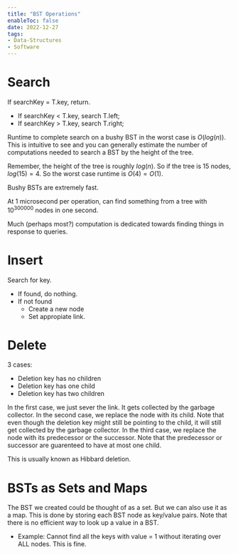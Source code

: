 ```yaml
---
title: "BST Operations"
enableToc: false
date: 2022-12-27
tags:
- Data-Structures
- Software
---
```


# Search

If searchKey = T.key, return.
- If searchKey < T.key, search T.left;
- If searchKey > T.key, search T.right;

Runtime to complete search on a bushy BST in the worst case is $O(log(n))$. This is intuitive to see and you can generally estimate the number of computations needed to search a BST by the height of the tree.

Remember, the height of the tree is roughly $log(n)$. So if the tree is 15 nodes, $log(15) = 4$. So the worst case runtime is $O(4) = O(1)$.

Bushy BSTs are extremely fast.

At 1 microsecond per operation, can find something from a tree with $10^{300000}$ nodes in one second. 

Much (perhaps most?) computation is dedicated towards finding things in response to queries. 

# Insert 

Search for key. 
- If found, do nothing.
- If not found 
  - Create a new node
  - Set appropiate link. 

# Delete

3 cases: 

- Deletion key has no children
- Deletion key has one child
- Deletion key has two children


In the first case, we just sever the link. It gets collected by the garbage collector.
In the second case, we replace the node with its child. Note that even though the deletion key might still be pointing to the child, it will still get collected by the garbage collector.
In the third case, we replace the node with its predecessor or the successor. Note that the predecessor or successor are guarenteed to have at most one child.

This is usually known as Hibbard deletion.

# BSTs as Sets and Maps


The BST we created could be thought of as a set. But we can also use it as a map. This is done by storing each BST node as key/value pairs. Note that there is no efficient way to look up a value in a BST.
- Example: Cannot find all the keys with value = 1 without iterating over ALL nodes. This is fine. 

